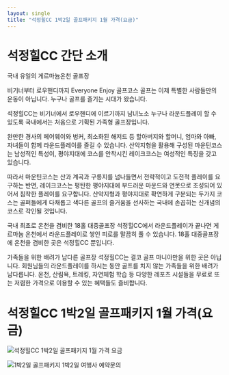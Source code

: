 ```yaml
---
layout: single
title: "석정힐CC 1박2일 골프패키지 1월 가격(요금)"
---
```


# 석정힐CC 간단 소개

국내 유일의 게르마늄온천 골프장

비기너부터 로우핸디까지 Everyone Enjoy 골프코스 골프는 이제 특별한 사람들만의 운동이 아닙니다. 누구나 골프를 즐기는 시대가 왔습니다.
 
석정힐CC는 비기너에서 로우핸디에 이르기까지 남녀노소 누구나 라운드플레이 할 수 있도록 국내에서는 처음으로 기획된 가족형 골프장입니다.
 
완만한 경사의 페어웨이와 벙커, 최소화된 해저드 등 할아버지와 할머니, 엄마와 아빠, 자녀들이 함께 라운드플레이를 즐길 수 있습니다. 산악지형을 활용해 구성된 마운틴코스는 남성적인 특성이, 평야지대에 코스를 안착시킨 레이크코스는 여성적인 특징을 갖고 있습니다.
 
따라서 마운틴코스는 산과 계곡과 구릉지를 넘나들면서 전략적이고 도전적 플레이를 요구하는 반면, 레이크코스는 평탄한 평야지대에 부드러운 마운드와 연못으로 조성되어 있어서 침착한 플레이를 요구합니다. 산악지형과 평야지대로 확연하게 구분되는 두가지 코스는 골퍼들에게 다채롭고 색다른 골프의 즐거움을 선사하는 국내에 손꼽히는 신개념의 코스로 각인될 것입니다.

국내 최초로 온천을 겸비한 18홀 대중골프장 석정힐CC에서 라운드플레이가 끝나면 게르마늄 온천에서 라운드플레이로 쌓인 피로를 말끔히 풀 수 있습니다. 18홀 대중골프장에 온천을 겸비한 곳은 석정힐CC 뿐입니다.
 
가족들을 위한 배려가 남다른 골프장 석정힐CC는 결코 골프 마니아만을 위한 곳은 아닙니다. 회원님들의 라운드플레이를 하시는 동안 골프를 치지 않는 가족들을 위한 배려가 남다릅니다. 온천, 산림욕, 트레킹, 자연체험 학습 등 다양한 레포츠 시설들을 무료로 또는 저렴한 가격으로 이용할 수 있는 혜택들도 즐비합니다.


# 석정힐CC 1박2일 골프패키지 1월 가격(요금)
![석정힐CC 1박2일 골프패키지 1월 가격 요금](https://user-images.githubusercontent.com/96457511/147442156-adc4e720-9d0a-4c75-9581-3952414bf47e.PNG)

![1박2일 골프패키지 1박2일 여행사 예약문의](https://user-images.githubusercontent.com/96457511/147442182-97ba121b-cdaa-48cb-ac4e-546be85bc352.png)
